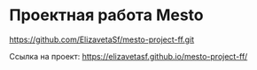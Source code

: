 # Проектная работа Mesto

https://github.com/ElizavetaSf/mesto-project-ff.git

Ссылка на проект: https://elizavetasf.github.io/mesto-project-ff/

